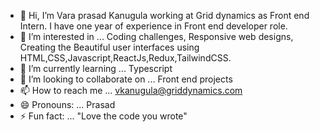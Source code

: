 - 👋 Hi, I’m Vara prasad Kanugula working at Grid dynamics as Front end Intern. I have one year of experience in Front end developer role.
- 👀 I’m interested in ... Coding challenges, Responsive web designs, Creating the Beautiful user interfaces using HTML,CSS,Javascript,ReactJs,Redux,TailwindCSS.
- 🌱 I’m currently learning ... Typescript
- 💞️ I’m looking to collaborate on ... Front end projects 
- 📫 How to reach me ... vkanugula@griddynamics.com
- 😄 Pronouns: ... Prasad
- ⚡ Fun fact: ...  "Love the code you wrote"

<!---
Prasadgrid5281/Prasadgrid5281 is a ✨ special ✨ repository because its `README.md` (this file) appears on your GitHub profile.
You can click the Preview link to take a look at your changes.
--->
